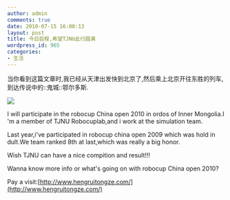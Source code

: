 ```yaml
---
author: admin
comments: true
date: 2010-07-15 16:00:13
layout: post
title: 今日启程,希望TJNU此行圆满
wordpress_id: 965
categories:
- 生活
---
```


当你看到这篇文章时,我已经从天津出发快到北京了,然后乘上北京开往东胜的列车,到达传说中的::鬼城::鄂尔多斯.

![](http://www.hengruitongze.com//uploadfile/20100703180215110.jpg)

I will participate in the robocup China open 2010 in ordos of Inner Mongolia.I 'm a member of TJNU Robocuplab,and i work at the simulation team.

Last year,i've participated in robocup china open 2009 which was hold in dult.We team ranked 8th at last,which was really a big honor.

Wish TJNU can have a nice compition and result!!!

Wanna know more info or what's going on with robocup China open 2010?

Pay a visit:[http://www.hengruitongze.com/](http://www.hengruitongze.com/)

